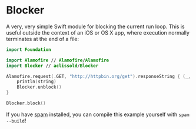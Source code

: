 Blocker
=======
A very, very simple Swift module for blocking the current run loop. This is
useful outside the context of an iOS or OS X app, where execution normally
terminates at the end of a file:

``` swift
import Foundation

import Alamofire // Alamofire/Alamofire
import Blocker // aclissold/Blocker

Alamofire.request(.GET, "http://httpbin.org/get").responseString { (_, _, string, _) in
    println(string)
    Blocker.unblock()
}

Blocker.block()
```

If you have [spam](https://github.com/spamproject/spam) installed, you can
compile this example yourself with `spam --build`!
